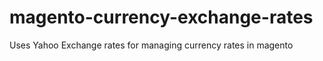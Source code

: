 magento-currency-exchange-rates
===============================

Uses Yahoo Exchange rates for managing currency rates in magento
